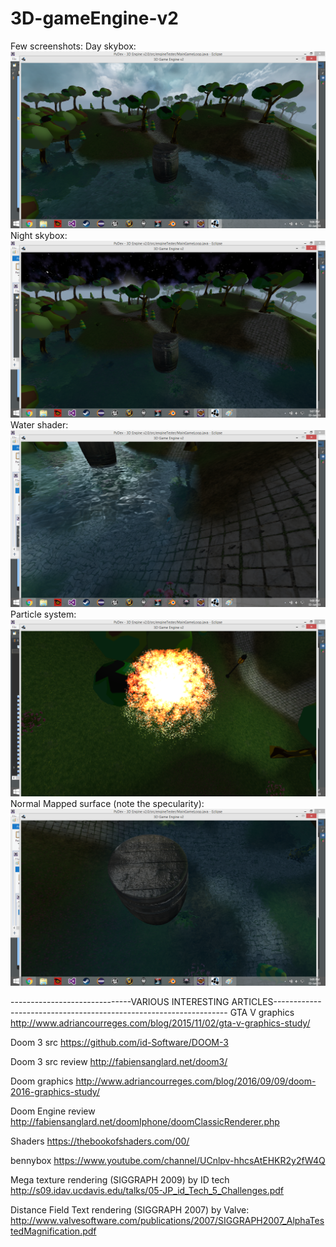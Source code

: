 # 3D-gameEngine-v2
Few screenshots:
Day skybox:
![Screenshot](https://github.com/manas96/3D-gameEngine-v2/blob/master/src/skybox1.png)
Night skybox:
![Screenshot](https://github.com/manas96/3D-gameEngine-v2/blob/master/src/skybox2.png)
Water shader:
![Screenshot](https://github.com/manas96/3D-gameEngine-v2/blob/master/src/waterShader.png)
Particle system:
![Screenshot](https://github.com/manas96/3D-gameEngine-v2/blob/master/src/particlesystem.png)
Normal Mapped surface (note the specularity):
![Screenshot](https://github.com/manas96/3D-gameEngine-v2/blob/master/src/normalMap.png)

























------------------------------VARIOUS INTERESTING ARTICLES------------------------------------------------------------------
GTA V graphics
http://www.adriancourreges.com/blog/2015/11/02/gta-v-graphics-study/

Doom 3 src
https://github.com/id-Software/DOOM-3

Doom 3 src review
http://fabiensanglard.net/doom3/


Doom graphics
http://www.adriancourreges.com/blog/2016/09/09/doom-2016-graphics-study/

Doom Engine review
http://fabiensanglard.net/doomIphone/doomClassicRenderer.php


Shaders
https://thebookofshaders.com/00/

bennybox
https://www.youtube.com/channel/UCnlpv-hhcsAtEHKR2y2fW4Q

Mega texture rendering (SIGGRAPH 2009) by ID tech
http://s09.idav.ucdavis.edu/talks/05-JP_id_Tech_5_Challenges.pdf

Distance Field Text rendering (SIGGRAPH 2007) by Valve:
http://www.valvesoftware.com/publications/2007/SIGGRAPH2007_AlphaTestedMagnification.pdf
